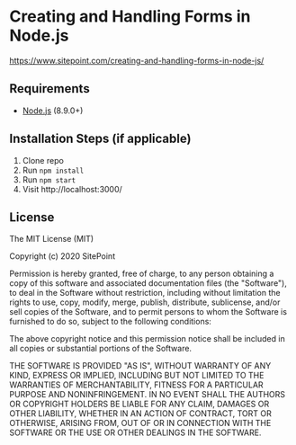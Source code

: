 # Creating and Handling Forms in Node.js

https://www.sitepoint.com/creating-and-handling-forms-in-node-js/

## Requirements

* [Node.js](http://nodejs.org/) (8.9.0+)

## Installation Steps (if applicable)

1. Clone repo
2. Run `npm install`
3. Run `npm start`
4. Visit http://localhost:3000/

## License

The MIT License (MIT)

Copyright (c) 2020 SitePoint

Permission is hereby granted, free of charge, to any person obtaining a copy of this software and associated documentation files (the "Software"), to deal in the Software without restriction, including without limitation the rights to use, copy, modify, merge, publish, distribute, sublicense, and/or sell copies of the Software, and to permit persons to whom the Software is furnished to do so, subject to the following conditions:

The above copyright notice and this permission notice shall be included in all copies or substantial portions of the Software.

THE SOFTWARE IS PROVIDED "AS IS", WITHOUT WARRANTY OF ANY KIND, EXPRESS OR IMPLIED, INCLUDING BUT NOT LIMITED TO THE WARRANTIES OF MERCHANTABILITY, FITNESS FOR A PARTICULAR PURPOSE AND NONINFRINGEMENT. IN NO EVENT SHALL THE AUTHORS OR COPYRIGHT HOLDERS BE LIABLE FOR ANY CLAIM, DAMAGES OR OTHER LIABILITY, WHETHER IN AN ACTION OF CONTRACT, TORT OR OTHERWISE, ARISING FROM, OUT OF OR IN CONNECTION WITH THE SOFTWARE OR THE USE OR OTHER DEALINGS IN THE SOFTWARE.
